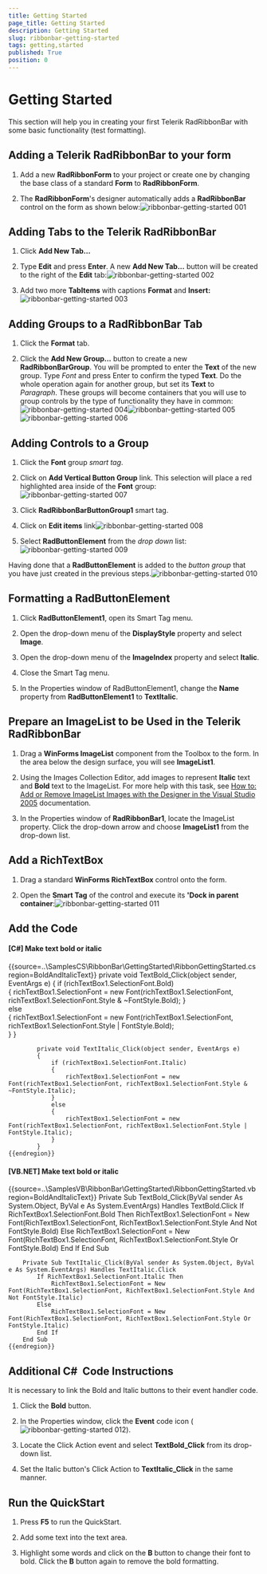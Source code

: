 ```yaml
---
title: Getting Started
page_title: Getting Started
description: Getting Started
slug: ribbonbar-getting-started
tags: getting,started
published: True
position: 0
---
```


# Getting Started



This section will help you in creating your first Telerik RadRibbonBar with some basic functionality (test formatting).

## Adding a Telerik RadRibbonBar to your form

1. Add a new __RadRibbonForm__ to your project or create one by
            changing the base class of a standard __Form__ to __RadRibbonForm__.

1. The __RadRibbonForm__'s designer automatically adds a __RadRibbonBar__ control on the form as shown below:![ribbonbar-getting-started 001](images/ribbonbar-getting-started001.png)

## Adding Tabs to the Telerik RadRibbonBar

1. Click __Add New Tab...__

1. Type __Edit__ and press __Enter__.
          A new __Add New Tab...__ button will be created to the right of the __Edit__ tab:![ribbonbar-getting-started 002](images/ribbonbar-getting-started002.png)

1. Add two more __TabItems__ with captions __Format__ and __Insert:__![ribbonbar-getting-started 003](images/ribbonbar-getting-started003.png)

## Adding Groups to a RadRibbonBar Tab

1. Click the __Format__ tab.

1. Click the __Add New Group...__ button to create a new __RadRibbonBarGroup__.
          You will be prompted to enter the __Text__ of the new group. Type *Font* and press
          Enter to confirm the typed __Text__. Do the whole operation again for another group, but set its __Text__ to
          *Paragraph*. These groups will become containers that you will use to group controls by the type of functionality they have in common:![ribbonbar-getting-started 004](images/ribbonbar-getting-started004.png)![ribbonbar-getting-started 005](images/ribbonbar-getting-started005.png)![ribbonbar-getting-started 006](images/ribbonbar-getting-started006.png)

##  Adding Controls to a Group

1. Click the __Font__ group *smart tag*.

1. Click on __Add Vertical Button Group__ link. This selection will place a red
            highlighted area inside of the __Font__ group:![ribbonbar-getting-started 007](images/ribbonbar-getting-started007.png)



1. Click __RadRibbonBarButtonGroup1__ smart tag.

1. Click on __Edit items__ link![ribbonbar-getting-started 008](images/ribbonbar-getting-started008.png)

1. Select __RadButtonElement__ from the *drop down* list:![ribbonbar-getting-started 009](images/ribbonbar-getting-started009.png)

Having done that a __RadButtonElement__ is added to the *button group* that you have just created in the previous steps.![ribbonbar-getting-started 010](images/ribbonbar-getting-started010.png)

## Formatting a RadButtonElement

1. Click __RadButtonElement1__, open its Smart Tag menu.

1. Open the drop-down menu of the __DisplayStyle__ property and select __Image__.

1. Open the drop-down menu of the __ImageIndex__ property and select __Italic__.

1. Close the Smart Tag menu.

1. In the Properties window of RadButtonElement1, change the __Name__ property
            from __RadButtonElement1__ to __TextItalic__.

## Prepare an ImageList to be Used in the Telerik RadRibbonBar

1. Drag a __WinForms ImageList__ component from the Toolbox to the form.
            In the area below the design surface, you will see __ImageList1__.

1. Using the Images Collection Editor, add images to represent __Italic__ text and __Bold__
            text to the ImageList. For more help with this task, see [How to: Add or Remove ImageList Images with the
            Designer in the Visual Studio 2005](http://msdn2.microsoft.com/en-us/library/ms233674.aspx) documentation.

1. In the Properties window of __RadRibbonBar1__, locate the ImageList property.
            Click the drop-down arrow and choose __ImageList1__ from the drop-down list.

## Add a RichTextBox

1. Drag a standard __WinForms RichTextBox__ control onto the form.

1. Open the __Smart Tag__ of the control and execute its __'Dock in parent container__:![ribbonbar-getting-started 011](images/ribbonbar-getting-started011.png)





## Add the Code 

#### __[C#] Make text bold or italic__

{{source=..\SamplesCS\RibbonBar\GettingStarted\RibbonGettingStarted.cs region=BoldAndItalicText}}
	        private void TextBold_Click(object sender, EventArgs e)
	        {
	            if (richTextBox1.SelectionFont.Bold)     
	            {
	                richTextBox1.SelectionFont = new Font(richTextBox1.SelectionFont, richTextBox1.SelectionFont.Style & ~FontStyle.Bold); 
	            }     
	            else   
	            {
	                richTextBox1.SelectionFont = new Font(richTextBox1.SelectionFont, richTextBox1.SelectionFont.Style | FontStyle.Bold);   
	            }
	        }
	         
	        private void TextItalic_Click(object sender, EventArgs e)
	        {
	            if (richTextBox1.SelectionFont.Italic)     
	            {
	                richTextBox1.SelectionFont = new Font(richTextBox1.SelectionFont, richTextBox1.SelectionFont.Style & ~FontStyle.Italic);     
	            }     
	            else       
	            {
	                richTextBox1.SelectionFont = new Font(richTextBox1.SelectionFont, richTextBox1.SelectionFont.Style | FontStyle.Italic);
	            }
	        }
	{{endregion}}



#### __[VB.NET] Make text bold or italic__

{{source=..\SamplesVB\RibbonBar\GettingStarted\RibbonGettingStarted.vb region=BoldAndItalicText}}
	    Private Sub TextBold_Click(ByVal sender As System.Object, ByVal e As System.EventArgs) Handles TextBold.Click
	        If RichTextBox1.SelectionFont.Bold Then
	            RichTextBox1.SelectionFont = New Font(RichTextBox1.SelectionFont, RichTextBox1.SelectionFont.Style And Not FontStyle.Bold)
	        Else
	            RichTextBox1.SelectionFont = New Font(RichTextBox1.SelectionFont, RichTextBox1.SelectionFont.Style Or FontStyle.Bold)
	        End If
	    End Sub
	
	    Private Sub TextItalic_Click(ByVal sender As System.Object, ByVal e As System.EventArgs) Handles TextItalic.Click
	        If RichTextBox1.SelectionFont.Italic Then
	            RichTextBox1.SelectionFont = New Font(RichTextBox1.SelectionFont, RichTextBox1.SelectionFont.Style And Not FontStyle.Italic)
	        Else
	            RichTextBox1.SelectionFont = New Font(RichTextBox1.SelectionFont, RichTextBox1.SelectionFont.Style Or FontStyle.Italic)
	        End If
	    End Sub
	{{endregion}}



## Additional C#  Code Instructions

It is necessary to link the Bold and Italic buttons to their event handler code.

1. Click the __Bold__ button.

1. In the Properties window, click the __Event__ code icon
            ( ![ribbonbar-getting-started 012](images/ribbonbar-getting-started012.png)).

1. Locate the Click Action event and select __TextBold_Click__ from its drop-down list.

1. Set the Italic button's Click Action to __TextItalic_Click__ in the same manner.

## Run the QuickStart

1. Press __F5__ to run the QuickStart.

1. Add some text into the text area.

1. Highlight some words and click on the __B__ button to change their font to bold. Click the __B__
            button again to remove the bold formatting. 
